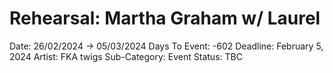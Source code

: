 # Rehearsal: Martha Graham w/ Laurel

Date: 26/02/2024 → 05/03/2024
Days To Event: -602
Deadline: February 5, 2024
Artist: FKA twigs
Sub-Category: Event
Status: TBC